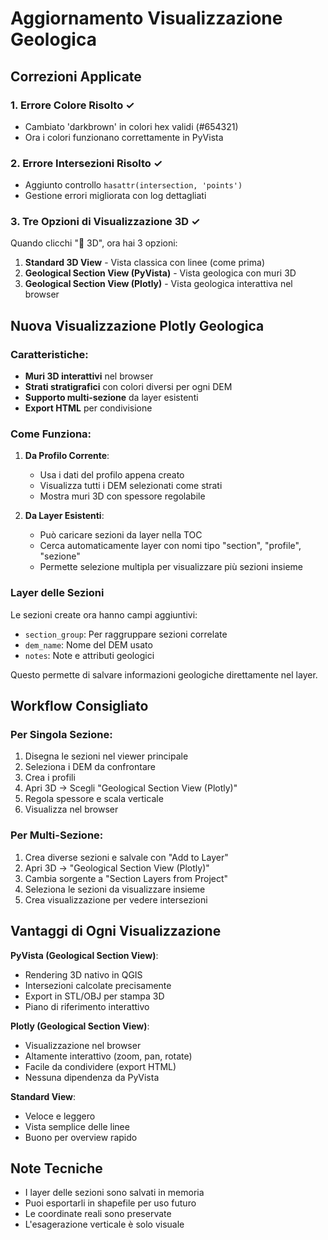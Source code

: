 # Aggiornamento Visualizzazione Geologica

## Correzioni Applicate

### 1. Errore Colore Risolto ✓
- Cambiato 'darkbrown' in colori hex validi (#654321)
- Ora i colori funzionano correttamente in PyVista

### 2. Errore Intersezioni Risolto ✓  
- Aggiunto controllo `hasattr(intersection, 'points')`
- Gestione errori migliorata con log dettagliati

### 3. Tre Opzioni di Visualizzazione 3D ✓

Quando clicchi "🎲 3D", ora hai 3 opzioni:

1. **Standard 3D View** - Vista classica con linee (come prima)
2. **Geological Section View (PyVista)** - Vista geologica con muri 3D
3. **Geological Section View (Plotly)** - Vista geologica interattiva nel browser

## Nuova Visualizzazione Plotly Geologica

### Caratteristiche:
- **Muri 3D interattivi** nel browser
- **Strati stratigrafici** con colori diversi per ogni DEM
- **Supporto multi-sezione** da layer esistenti
- **Export HTML** per condivisione

### Come Funziona:

1. **Da Profilo Corrente**:
   - Usa i dati del profilo appena creato
   - Visualizza tutti i DEM selezionati come strati
   - Mostra muri 3D con spessore regolabile

2. **Da Layer Esistenti**:
   - Può caricare sezioni da layer nella TOC
   - Cerca automaticamente layer con nomi tipo "section", "profile", "sezione"
   - Permette selezione multipla per visualizzare più sezioni insieme

### Layer delle Sezioni

Le sezioni create ora hanno campi aggiuntivi:
- `section_group`: Per raggruppare sezioni correlate
- `dem_name`: Nome del DEM usato
- `notes`: Note e attributi geologici

Questo permette di salvare informazioni geologiche direttamente nel layer.

## Workflow Consigliato

### Per Singola Sezione:
1. Disegna le sezioni nel viewer principale
2. Seleziona i DEM da confrontare
3. Crea i profili
4. Apri 3D → Scegli "Geological Section View (Plotly)"
5. Regola spessore e scala verticale
6. Visualizza nel browser

### Per Multi-Sezione:
1. Crea diverse sezioni e salvale con "Add to Layer"
2. Apri 3D → "Geological Section View (Plotly)"
3. Cambia sorgente a "Section Layers from Project"
4. Seleziona le sezioni da visualizzare insieme
5. Crea visualizzazione per vedere intersezioni

## Vantaggi di Ogni Visualizzazione

**PyVista (Geological Section View)**:
- Rendering 3D nativo in QGIS
- Intersezioni calcolate precisamente
- Export in STL/OBJ per stampa 3D
- Piano di riferimento interattivo

**Plotly (Geological Section View)**:
- Visualizzazione nel browser
- Altamente interattivo (zoom, pan, rotate)
- Facile da condividere (export HTML)
- Nessuna dipendenza da PyVista

**Standard View**:
- Veloce e leggero
- Vista semplice delle linee
- Buono per overview rapido

## Note Tecniche

- I layer delle sezioni sono salvati in memoria
- Puoi esportarli in shapefile per uso futuro
- Le coordinate reali sono preservate
- L'esagerazione verticale è solo visuale